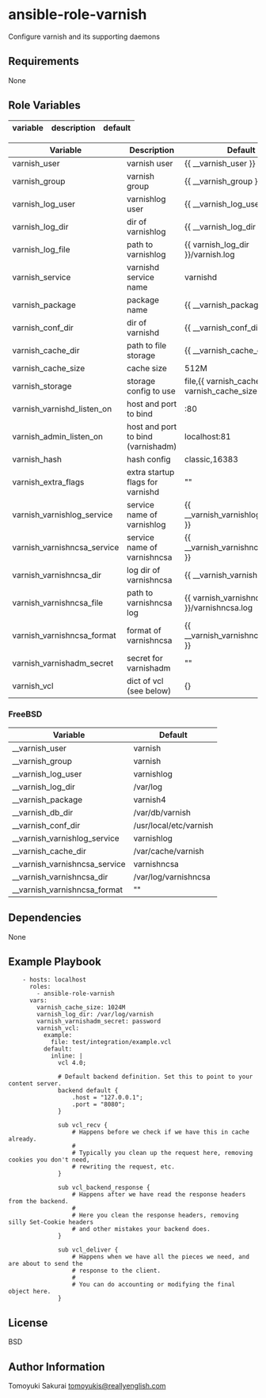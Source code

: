 ansible-role-varnish
=====================

Configure varnish and its supporting daemons

Requirements
------------

None

Role Variables
--------------

| variable | description | default |
|----------|-------------|---------|

| Variable | Description | Default |
|----------|-------------|---------|
| varnish\_user | varnish user | {{ \_\_varnish\_user }} |
| varnish\_group | varnish group | {{ \_\_varnish\_group }} |
| varnish\_log\_user | varnishlog user | {{ \_\_varnish\_log\_user }} |
| varnish\_log\_dir | dir of varnishlog | {{ \_\_varnish\_log\_dir }} |
| varnish\_log\_file | path to varnishlog | {{ varnish\_log\_dir }}/varnish.log |
| varnish\_service | varnishd service name | varnishd |
| varnish\_package | package name | {{ \_\_varnish\_package }} |
| varnish\_conf\_dir | dir of varnishd | {{ \_\_varnish\_conf\_dir }} |
| varnish\_cache\_dir | path to file storage | {{ \_\_varnish\_cache\_dir }} |
| varnish\_cache\_size | cache size | 512M |
| varnish\_storage | storage config to use | file,{{ varnish\_cache\_dir }},{{ varnish\_cache\_size }} |
| varnish\_varnishd\_listen\_on | host and port to bind | :80 |
| varnish\_admin\_listen\_on | host and port to bind (varnishadm) | localhost:81 |
| varnish\_hash | hash config | classic,16383 |
| varnish\_extra\_flags | extra startup flags for varnishd | "" |
| varnish\_varnishlog\_service | service name of varnishlog | {{ \_\_varnish\_varnishlog\_service }} |
| varnish\_varnishncsa\_service | service name of varnishncsa | {{ \_\_varnish\_varnishncsa\_service }} |
| varnish\_varnishncsa\_dir | log dir of varnishncsa | {{ \_\_varnish\_varnishncsa\_dir }} |
| varnish\_varnishncsa\_file | path to varnishncsa log | {{ varnish\_varnishncsa\_dir }}/varnishncsa.log |
| varnish\_varnishncsa\_format | format of varnishncsa | {{ \_\_varnish\_varnishncsa\_format }} |
| varnish\_varnishadm\_secret | secret for varnishadm | "" |
| varnish\_vcl | dict of vcl (see below) | {} |


### FreeBSD

| Variable |  Default |
|----------|----------|
| \_\_varnish\_user | varnish |
| \_\_varnish\_group | varnish |
| \_\_varnish\_log\_user | varnishlog |
| \_\_varnish\_log\_dir | /var/log |
| \_\_varnish\_package | varnish4 |
| \_\_varnish\_db\_dir | /var/db/varnish |
| \_\_varnish\_conf\_dir | /usr/local/etc/varnish |
| \_\_varnish\_varnishlog\_service | varnishlog |
| \_\_varnish\_cache\_dir | /var/cache/varnish |
| \_\_varnish\_varnishncsa\_service | varnishncsa |
| \_\_varnish\_varnishncsa\_dir | /var/log/varnishncsa |
| \_\_varnish\_varnishncsa\_format | "" |


Dependencies
------------

None

Example Playbook
----------------

        - hosts: localhost
          roles:
            - ansible-role-varnish
          vars:
            varnish_cache_size: 1024M
            varnish_log_dir: /var/log/varnish
            varnish_varnishadm_secret: password
            varnish_vcl:
              example:
                file: test/integration/example.vcl
              default:
                inline: |
                  vcl 4.0;

                  # Default backend definition. Set this to point to your content server.
                  backend default {
                      .host = "127.0.0.1";
                      .port = "8080";
                  }

                  sub vcl_recv {
                      # Happens before we check if we have this in cache already.
                      #
                      # Typically you clean up the request here, removing cookies you don't need,
                      # rewriting the request, etc.
                  }

                  sub vcl_backend_response {
                      # Happens after we have read the response headers from the backend.
                      #
                      # Here you clean the response headers, removing silly Set-Cookie headers
                      # and other mistakes your backend does.
                  }

                  sub vcl_deliver {
                      # Happens when we have all the pieces we need, and are about to send the
                      # response to the client.
                      #
                      # You can do accounting or modifying the final object here.
                  }

License
-------

BSD

Author Information
------------------

Tomoyuki Sakurai <tomoyukis@reallyenglish.com>
